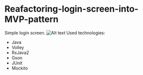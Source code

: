 # Reafactoring-login-screen-into-MVP-pattern

Simple login screen.
![Alt text](/relative/screenshot.jpg?raw=true "Screenshot")
Used technologies:
- Java
- Volley
- RxJava2
- Gson
- JUnit
- Mockito
